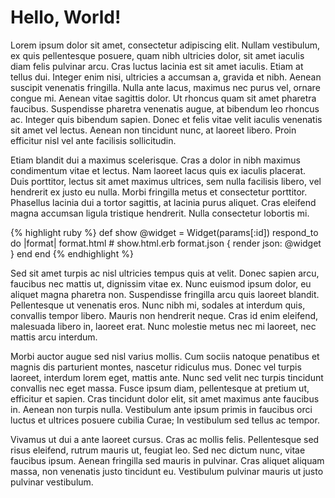 ---
---
# Hello, World!

Lorem ipsum dolor sit amet, consectetur adipiscing elit. Nullam vestibulum, ex quis pellentesque posuere, quam nibh ultricies dolor, sit amet iaculis diam felis pulvinar arcu. Cras luctus lacinia est sit amet iaculis. Etiam at tellus dui. Integer enim nisi, ultricies a accumsan a, gravida et nibh. Aenean suscipit venenatis fringilla. Nulla ante lacus, maximus nec purus vel, ornare congue mi. Aenean vitae sagittis dolor. Ut rhoncus quam sit amet pharetra faucibus. Suspendisse pharetra venenatis augue, at bibendum leo rhoncus ac. Integer quis bibendum sapien. Donec et felis vitae velit iaculis venenatis sit amet vel lectus. Aenean non tincidunt nunc, at laoreet libero. Proin efficitur nisl vel ante facilisis sollicitudin.

Etiam blandit dui a maximus scelerisque. Cras a dolor in nibh maximus condimentum vitae et lectus. Nam laoreet lacus quis ex iaculis placerat. Duis porttitor, lectus sit amet maximus ultrices, sem nulla facilisis libero, vel hendrerit ex justo eu nulla. Morbi fringilla metus et consectetur porttitor. Phasellus lacinia dui a tortor sagittis, at lacinia purus aliquet. Cras eleifend magna accumsan ligula tristique hendrerit. Nulla consectetur lobortis mi.

{% highlight ruby %}
def show
  @widget = Widget(params[:id])
  respond_to do |format|
    format.html # show.html.erb
    format.json { render json: @widget }
  end
end
{% endhighlight %}

Sed sit amet turpis ac nisl ultricies tempus quis at velit. Donec sapien arcu, faucibus nec mattis ut, dignissim vitae ex. Nunc euismod ipsum dolor, eu aliquet magna pharetra non. Suspendisse fringilla arcu quis laoreet blandit. Pellentesque ut venenatis eros. Nunc nibh mi, sodales at interdum quis, convallis tempor libero. Mauris non hendrerit neque. Cras id enim eleifend, malesuada libero in, laoreet erat. Nunc molestie metus nec mi laoreet, nec mattis arcu interdum.

Morbi auctor augue sed nisl varius mollis. Cum sociis natoque penatibus et magnis dis parturient montes, nascetur ridiculus mus. Donec vel turpis laoreet, interdum lorem eget, mattis ante. Nunc sed velit nec turpis tincidunt convallis nec eget massa. Fusce ipsum diam, pellentesque at pretium ut, efficitur et sapien. Cras tincidunt dolor elit, sit amet maximus ante faucibus in. Aenean non turpis nulla. Vestibulum ante ipsum primis in faucibus orci luctus et ultrices posuere cubilia Curae; In vestibulum sed tellus ac tempor.

Vivamus ut dui a ante laoreet cursus. Cras ac mollis felis. Pellentesque sed risus eleifend, rutrum mauris ut, feugiat leo. Sed nec dictum nunc, vitae faucibus ipsum. Aenean fringilla sed mauris in pulvinar. Cras aliquet aliquam massa, non venenatis justo tincidunt eu. Vestibulum pulvinar mauris ut justo pulvinar vestibulum.
